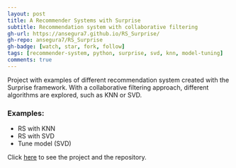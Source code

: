```yaml
---
layout: post
title: A Recommender Systems with Surprise
subtitle: Recommendation system with collaborative filtering
gh-url: https://ansegura7.github.io/RS_Surprise/
gh-repo: ansegura7/RS_Surprise
gh-badge: [watch, star, fork, follow]
tags: [recommender-system, python, surprise, svd, knn, model-tuning]
comments: true
---
```


Project with examples of different recommendation system created with the Surprise framework. With a collaborative filtering approach, different algorithms are explored, such as KNN or SVD.

### Examples:
- RS with KNN
- RS with SVD
- Tune model (SVD)

Click [here](https://ansegura7.github.io/RS_Surprise/) to see the project and the repository.